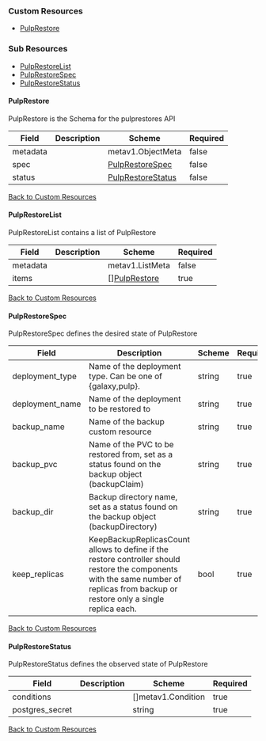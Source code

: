 
### Custom Resources

* [PulpRestore](#pulprestore)

### Sub Resources

* [PulpRestoreList](#pulprestorelist)
* [PulpRestoreSpec](#pulprestorespec)
* [PulpRestoreStatus](#pulprestorestatus)

#### PulpRestore

PulpRestore is the Schema for the pulprestores API

| Field | Description | Scheme | Required |
| ----- | ----------- | ------ | -------- |
| metadata |  | metav1.ObjectMeta | false |
| spec |  | [PulpRestoreSpec](#pulprestorespec) | false |
| status |  | [PulpRestoreStatus](#pulprestorestatus) | false |

[Back to Custom Resources](#custom-resources)

#### PulpRestoreList

PulpRestoreList contains a list of PulpRestore

| Field | Description | Scheme | Required |
| ----- | ----------- | ------ | -------- |
| metadata |  | metav1.ListMeta | false |
| items |  | [][PulpRestore](#pulprestore) | true |

[Back to Custom Resources](#custom-resources)

#### PulpRestoreSpec

PulpRestoreSpec defines the desired state of PulpRestore

| Field | Description | Scheme | Required |
| ----- | ----------- | ------ | -------- |
| deployment_type | Name of the deployment type. Can be one of {galaxy,pulp}. | string | true |
| deployment_name | Name of the deployment to be restored to | string | true |
| backup_name | Name of the backup custom resource | string | true |
| backup_pvc | Name of the PVC to be restored from, set as a status found on the backup object (backupClaim) | string | true |
| backup_dir | Backup directory name, set as a status found on the backup object (backupDirectory) | string | true |
| keep_replicas | KeepBackupReplicasCount allows to define if the restore controller should restore the components with the same number of replicas from backup or restore only a single replica each. | bool | true |

[Back to Custom Resources](#custom-resources)

#### PulpRestoreStatus

PulpRestoreStatus defines the observed state of PulpRestore

| Field | Description | Scheme | Required |
| ----- | ----------- | ------ | -------- |
| conditions |  | []metav1.Condition | true |
| postgres_secret |  | string | true |

[Back to Custom Resources](#custom-resources)
